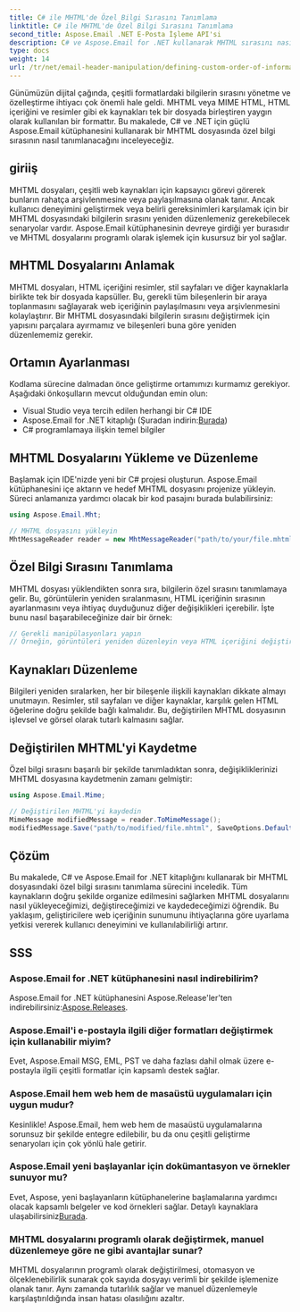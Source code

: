 ```yaml
---
title: C# ile MHTML'de Özel Bilgi Sırasını Tanımlama
linktitle: C# ile MHTML'de Özel Bilgi Sırasını Tanımlama
second_title: Aspose.Email .NET E-Posta İşleme API'si
description: C# ve Aspose.Email for .NET kullanarak MHTML sırasını nasıl özelleştireceğinizi öğrenin. Etkili bilgi düzenlemesi için kod içeren adım adım kılavuz. Kullanıcı deneyimini şimdi artırın!
type: docs
weight: 14
url: /tr/net/email-header-manipulation/defining-custom-order-of-information-in-mhtml-with-csharp/
---
```


Günümüzün dijital çağında, çeşitli formatlardaki bilgilerin sırasını yönetme ve özelleştirme ihtiyacı çok önemli hale geldi. MHTML veya MIME HTML, HTML içeriğini ve resimler gibi ek kaynakları tek bir dosyada birleştiren yaygın olarak kullanılan bir formattır. Bu makalede, C# ve .NET için güçlü Aspose.Email kütüphanesini kullanarak bir MHTML dosyasında özel bilgi sırasının nasıl tanımlanacağını inceleyeceğiz.

## giriiş

MHTML dosyaları, çeşitli web kaynakları için kapsayıcı görevi görerek bunların rahatça arşivlenmesine veya paylaşılmasına olanak tanır. Ancak kullanıcı deneyimini geliştirmek veya belirli gereksinimleri karşılamak için bir MHTML dosyasındaki bilgilerin sırasını yeniden düzenlemeniz gerekebilecek senaryolar vardır. Aspose.Email kütüphanesinin devreye girdiği yer burasıdır ve MHTML dosyalarını programlı olarak işlemek için kusursuz bir yol sağlar.

## MHTML Dosyalarını Anlamak

MHTML dosyaları, HTML içeriğini resimler, stil sayfaları ve diğer kaynaklarla birlikte tek bir dosyada kapsüller. Bu, gerekli tüm bileşenlerin bir araya toplanmasını sağlayarak web içeriğinin paylaşılmasını veya arşivlenmesini kolaylaştırır. Bir MHTML dosyasındaki bilgilerin sırasını değiştirmek için yapısını parçalara ayırmamız ve bileşenleri buna göre yeniden düzenlememiz gerekir.

## Ortamın Ayarlanması

Kodlama sürecine dalmadan önce geliştirme ortamımızı kurmamız gerekiyor. Aşağıdaki önkoşulların mevcut olduğundan emin olun:

- Visual Studio veya tercih edilen herhangi bir C# IDE
-  Aspose.Email for .NET kitaplığı (Şuradan indirin:[Burada](https://releases.aspose.com/email/net))
- C# programlamaya ilişkin temel bilgiler

## MHTML Dosyalarını Yükleme ve Düzenleme

Başlamak için IDE'nizde yeni bir C# projesi oluşturun. Aspose.Email kütüphanesini içe aktarın ve hedef MHTML dosyasını projenize yükleyin. Süreci anlamanıza yardımcı olacak bir kod pasajını burada bulabilirsiniz:

```csharp
using Aspose.Email.Mht;

// MHTML dosyasını yükleyin
MhtMessageReader reader = new MhtMessageReader("path/to/your/file.mhtml");
```

## Özel Bilgi Sırasını Tanımlama

MHTML dosyası yüklendikten sonra sıra, bilgilerin özel sırasını tanımlamaya gelir. Bu, görüntülerin yeniden sıralanmasını, HTML içeriğinin sırasının ayarlanmasını veya ihtiyaç duyduğunuz diğer değişiklikleri içerebilir. İşte bunu nasıl başarabileceğinize dair bir örnek:

```csharp
// Gerekli manipülasyonları yapın
// Örneğin, görüntüleri yeniden düzenleyin veya HTML içeriğini değiştirin
```

## Kaynakları Düzenleme

Bilgileri yeniden sıralarken, her bir bileşenle ilişkili kaynakları dikkate almayı unutmayın. Resimler, stil sayfaları ve diğer kaynaklar, karşılık gelen HTML öğelerine doğru şekilde bağlı kalmalıdır. Bu, değiştirilen MHTML dosyasının işlevsel ve görsel olarak tutarlı kalmasını sağlar.

## Değiştirilen MHTML'yi Kaydetme

Özel bilgi sırasını başarılı bir şekilde tanımladıktan sonra, değişikliklerinizi MHTML dosyasına kaydetmenin zamanı gelmiştir:

```csharp
using Aspose.Email.Mime;

// Değiştirilen MHTML'yi kaydedin
MimeMessage modifiedMessage = reader.ToMimeMessage();
modifiedMessage.Save("path/to/modified/file.mhtml", SaveOptions.DefaultMhtml);
```

## Çözüm

Bu makalede, C# ve Aspose.Email for .NET kitaplığını kullanarak bir MHTML dosyasındaki özel bilgi sırasını tanımlama sürecini inceledik. Tüm kaynakların doğru şekilde organize edilmesini sağlarken MHTML dosyalarını nasıl yükleyeceğimizi, değiştireceğimizi ve kaydedeceğimizi öğrendik. Bu yaklaşım, geliştiricilere web içeriğinin sunumunu ihtiyaçlarına göre uyarlama yetkisi vererek kullanıcı deneyimini ve kullanılabilirliği artırır.

## SSS

### Aspose.Email for .NET kütüphanesini nasıl indirebilirim?

 Aspose.Email for .NET kütüphanesini Aspose.Release'ler'ten indirebilirsiniz:[Aspose.Releases](https://releases.aspose.com/email/net/).

### Aspose.Email'i e-postayla ilgili diğer formatları değiştirmek için kullanabilir miyim?

Evet, Aspose.Email MSG, EML, PST ve daha fazlası dahil olmak üzere e-postayla ilgili çeşitli formatlar için kapsamlı destek sağlar.

### Aspose.Email hem web hem de masaüstü uygulamaları için uygun mudur?

Kesinlikle! Aspose.Email, hem web hem de masaüstü uygulamalarına sorunsuz bir şekilde entegre edilebilir, bu da onu çeşitli geliştirme senaryoları için çok yönlü hale getirir.

### Aspose.Email yeni başlayanlar için dokümantasyon ve örnekler sunuyor mu?

Evet, Aspose, yeni başlayanların kütüphanelerine başlamalarına yardımcı olacak kapsamlı belgeler ve kod örnekleri sağlar. Detaylı kaynaklara ulaşabilirsiniz[Burada](https://reference.aspose.com/email/net/).

### MHTML dosyalarını programlı olarak değiştirmek, manuel düzenlemeye göre ne gibi avantajlar sunar?

MHTML dosyalarının programlı olarak değiştirilmesi, otomasyon ve ölçeklenebilirlik sunarak çok sayıda dosyayı verimli bir şekilde işlemenize olanak tanır. Aynı zamanda tutarlılık sağlar ve manuel düzenlemeyle karşılaştırıldığında insan hatası olasılığını azaltır.
